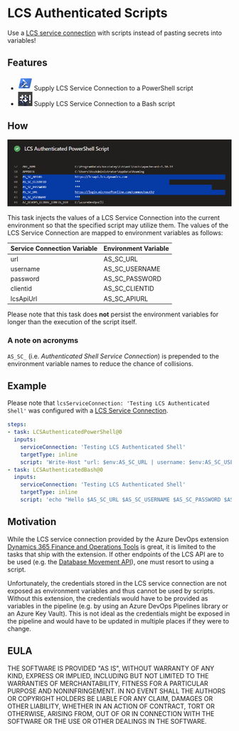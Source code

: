# LCS Authenticated Scripts

Use a [LCS service connection][lcsServiceConnection] with scripts instead of pasting secrets into variables!

## Features

* ![Icon of the LCS Authenticated PowerShell pipeline task](../images/iconPowerShellTask.png) Supply LCS Service Connection to a PowerShell script
* ![Icon of the LCS Authenticated Bash pipeline task](../images/iconBashTask.png) Supply LCS Service Connection to a Bash script

## How

![A screenshot showing the service connection exposed as environment variables in a PowerShell script](/docs/screenshots/highlighted_env_powershell.png)

This task injects the values of a LCS Service Connection into the current environment so that the specified script may utilize them. The values of the LCS Service Connection are mapped to environment variables as follows:

| Service Connection Variable | Environment Variable |
| --------------------------- | -------------------- |
| url                         | AS_SC_URL            |
| username                    | AS_SC_USERNAME       |
| password                    | AS_SC_PASSWORD       |
| clientid                    | AS_SC_CLIENTID       |
| lcsApiUrl                   | AS_SC_APIURL         |

Please note that this task does **not** persist the environment variables for longer than the execution of the script itself.

### A note on acronyms

`AS_SC_` (i.e. *Authenticated Shell Service Connection*) is prepended to the environment variable names to reduce the chance of collisions.

## Example

Please note that `lcsServiceConnection: 'Testing LCS Authenticated Shell'` was configured with a [LCS Service Connection][lcsServiceConnection]. 

```yml
steps:
- task: LCSAuthenticatedPowerShell@0
  inputs:
    serviceConnection: 'Testing LCS Authenticated Shell'
    targetType: inline
    script: 'Write-Host "url: $env:AS_SC_URL | username: $env:AS_SC_USERNAME | password: $env:AS_SC_PASSWORD | clientid: $env:AS_SC_CLIENTID | lcsApiUrl: $env:AS_SC_APIURL"'
- task: LCSAuthenticatedBash@0 
  inputs:
    serviceConnection: 'Testing LCS Authenticated Shell'
    targetType: inline
    script: 'echo "Hello $AS_SC_URL $AS_SC_USERNAME $AS_SC_PASSWORD $AS_SC_CLIENTID $AS_SC_APIURL"'     
```

## Motivation

While the LCS service connection provided by the Azure DevOps extension [Dynamics 365 Finance and Operations Tools](https://marketplace.visualstudio.com/items?itemName=Dyn365FinOps.dynamics365-finops-tools) is great, it is limited to the tasks that ship with the extension. If other endpoints of the LCS API are to be used (e.g. the [Database Movement API](https://learn.microsoft.com/en-us/dynamics365/fin-ops-core/dev-itpro/database/api/dbmovement-api-overview)), one must resort to using a script.

Unfortunately, the credentials stored in the LCS service connection are not exposed as environment variables and thus cannot be used by scripts. Without this extension, the credentials would have to be provided as variables in the pipeline (e.g. by using an Azure DevOps Pipelines library or an Azure Key Vault). This is not ideal as the credentials might be exposed in the pipeline and would have to be updated in multiple places if they were to change.

## EULA

THE SOFTWARE IS PROVIDED "AS IS", WITHOUT WARRANTY OF ANY KIND, EXPRESS OR IMPLIED, INCLUDING BUT NOT LIMITED TO THE WARRANTIES OF MERCHANTABILITY, FITNESS FOR A PARTICULAR PURPOSE AND NONINFRINGEMENT. IN NO EVENT SHALL THE AUTHORS OR COPYRIGHT HOLDERS BE LIABLE FOR ANY CLAIM, DAMAGES OR OTHER LIABILITY, WHETHER IN AN ACTION OF CONTRACT, TORT OR OTHERWISE, ARISING FROM, OUT OF OR IN CONNECTION WITH THE SOFTWARE OR THE USE OR OTHER DEALINGS IN THE SOFTWARE.

[lcsServiceConnection]: https://learn.microsoft.com/en-us/dynamics365/fin-ops-core/dev-itpro/dev-tools/pipeline-lcs-connection
